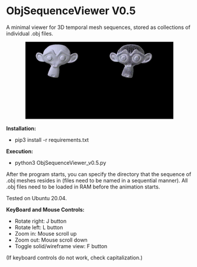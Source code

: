 # ObjSequenceViewer V0.5
A minimal viewer for 3D temporal mesh sequences, stored as collections of individual .obj files.

<p align="center">
<img src="sample_videos/solid.gif" width="200"><img src="sample_videos/wireframe.gif" width="200">
</p>

<b> Installation: </b>

 - pip3 install -r requirements.txt

<b> Execution: </b>

 - python3 ObjSequenceViewer_v0.5.py

After the program starts, you can specify the directory that the sequence of .obj meshes resides in (files need to be named in a sequential manner).
All .obj files need to be loaded in RAM before the animation starts.

Tested on Ubuntu 20.04.

<b> KeyBoard and Mouse Controls: </b>

- Rotate right: J button
- Rotate left: L button
- Zoom in: Mouse scroll up
- Zoom out: Mouse scroll down
- Toggle solid/wireframe view: F button

(If keyboard controls do not work, check capitalization.)
